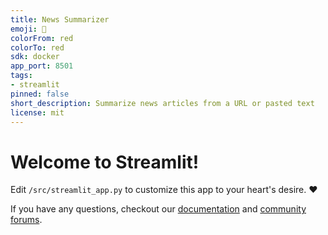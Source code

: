 ```yaml
---
title: News Summarizer
emoji: 🚀
colorFrom: red
colorTo: red
sdk: docker
app_port: 8501
tags:
- streamlit
pinned: false
short_description: Summarize news articles from a URL or pasted text
license: mit
---
```


# Welcome to Streamlit!

Edit `/src/streamlit_app.py` to customize this app to your heart's desire. :heart:

If you have any questions, checkout our [documentation](https://docs.streamlit.io) and [community
forums](https://discuss.streamlit.io).
